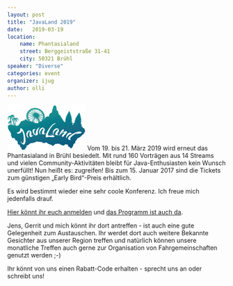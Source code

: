 ```yaml
---
layout: post
title: "JavaLand 2019"
date:   2019-03-19
location:
    name: Phantasialand
    street: Berggeiststraße 31-41
    city: 50321 Brühl
speaker: "Diverse" 
categories: event
organizer: ijug
author: olli
---
```

<img src="/assets/articles/2015/logo_javaland.gif" class="speaker" />
Vom 19. bis 21. März 2019 wird erneut das Phantasialand in Brühl besiedelt. 
Mit rund 160 Vorträgen aus 14 Streams und vielen Community-Aktivitäten bleibt für 
Java-Enthusiasten kein Wunsch unerfüllt! Nun heißt es: zugreifen! 
Bis zum 15. Januar 2017 sind die Tickets zum günstigen „Early Bird“-Preis erhältlich.

Es wird bestimmt wieder eine sehr coole Konferenz. Ich freue mich jedenfalls drauf.

[Hier könnt ihr euch anmelden](http://www.javaland.eu/de/tickets-hotel/) 
und [das Programm ist auch da](https://programm.javaland.eu/2019/#/schedule). 

Jens, Gerrit und mich könnt ihr dort antreffen - ist auch eine gute Gelegenheit zum Austauschen. Ihr werdet dort auch weitere Bekannte Gesichter aus unserer Region treffen und natürlich können unsere monatliche Treffen auch gerne zur Organisation von Fahrgemeinschaften genutzt werden ;-)

Ihr könnt von uns einen Rabatt-Code erhalten - sprecht uns an oder schreibt uns!
